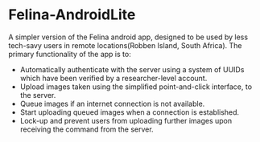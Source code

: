 Felina-AndroidLite
==================

A simpler version of the Felina android app, designed to be used by less tech-savy users in remote locations(Robben Island, South Africa).
The primary functionality of the app is to:
* Automatically authenticate with the server using a system of UUIDs which have been verified by a researcher-level account.
* Upload images taken using the simplified point-and-click interface, to the server.
* Queue images if an internet connection is not available.
* Start uploading queued images when a connection is established.
* Lock-up and prevent users from uploading further images upon receiving the command from the server.
